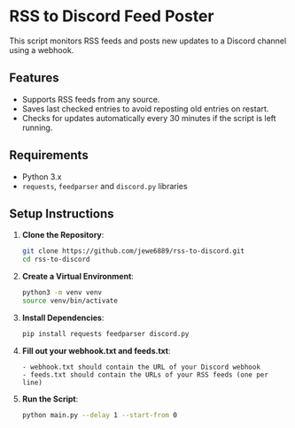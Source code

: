 # RSS to Discord Feed Poster

This script monitors RSS feeds and posts new updates to a Discord channel using a webhook.

## Features
- Supports RSS feeds from any source.
- Saves last checked entries to avoid reposting old entries on restart.
- Checks for updates automatically every 30 minutes if the script is left running.

## Requirements
- Python 3.x
- `requests`, `feedparser` and `discord.py` libraries

## Setup Instructions

1. **Clone the Repository**:
   ```bash
   git clone https://github.com/jewe6889/rss-to-discord.git
   cd rss-to-discord

2. **Create a Virtual Environment**:
   ```bash
   python3 -m venv venv
   source venv/bin/activate

3. **Install Dependencies**:
   ```bash
   pip install requests feedparser discord.py

4. **Fill out your webhook.txt and feeds.txt**:
   ```text
   - webhook.txt should contain the URL of your Discord webhook
   - feeds.txt should contain the URLs of your RSS feeds (one per line)

5. **Run the Script**:
   ```bash
   python main.py --delay 1 --start-from 0